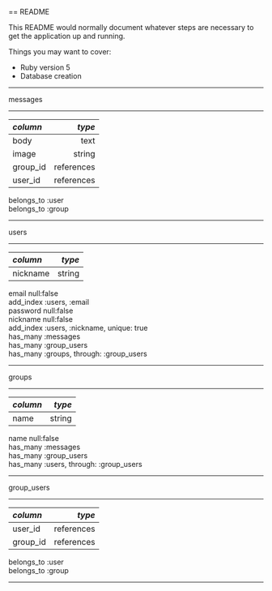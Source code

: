 == README

This README would normally document whatever steps are necessary to get the
application up and running.

Things you may want to cover:

* Ruby version
5
* Database creation
___
messages
___
| *column* |  *type*  |
|:---------|---------:|
|body      |text      |
|image     |string    |
|group_id  |references|
|user_id   |references|  
belongs_to :user  
belongs_to :group
___
users
___
| *column* |  *type*  |
|:---------|---------:|
|nickname  |string    |  
email null:false  
add_index :users, :email  
password null:false  
nickname null:false  
add_index :users, :nickname, unique: true  
has_many :messages  
has_many :group_users  
has_many :groups, through: :group_users
___
groups
___
| *column* |  *type*  |
|:---------|---------:|
|name      |string    |  
name null:false  
has_many :messages  
has_many :group_users  
has_many :users, through: :group_users
___
group_users
___
| *column* |  *type*  |
|:---------|---------:|
|user_id   |references|
|group_id  |references|  
belongs_to :user  
belongs_to :group
___



